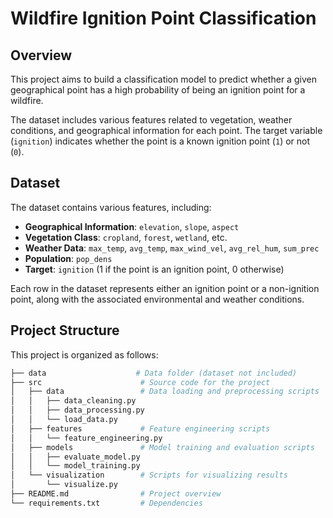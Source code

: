 # Wildfire Ignition Point Classification

## Overview

This project aims to build a classification model to predict whether a given geographical point has a high probability of being an ignition point for a wildfire.

The dataset includes various features related to vegetation, weather conditions, and geographical information for each point. The target variable (`ignition`) indicates whether the point is a known ignition point (`1`) or not (`0`).

## Dataset

The dataset contains various features, including:

- **Geographical Information**: `elevation`, `slope`, `aspect`
- **Vegetation Class**: `cropland`, `forest`, `wetland`, etc.
- **Weather Data**: `max_temp`, `avg_temp`, `max_wind_vel`, `avg_rel_hum`, `sum_prec`
- **Population**: `pop_dens`
- **Target**: `ignition` (1 if the point is an ignition point, 0 otherwise)

Each row in the dataset represents either an ignition point or a non-ignition point, along with the associated environmental and weather conditions.

## Project Structure
This project is organized as follows:

```bash
├── data                    # Data folder (dataset not included)
├── src                      # Source code for the project
│   ├── data                 # Data loading and preprocessing scripts
│   │   ├── data_cleaning.py
│   │   ├── data_processing.py
│   │   └── load_data.py
│   ├── features             # Feature engineering scripts
│   │   └── feature_engineering.py
│   ├── models               # Model training and evaluation scripts
│   │   ├── evaluate_model.py
│   │   └── model_training.py
│   └── visualization        # Scripts for visualizing results
│       └── visualize.py
├── README.md                # Project overview
└── requirements.txt         # Dependencies
```
